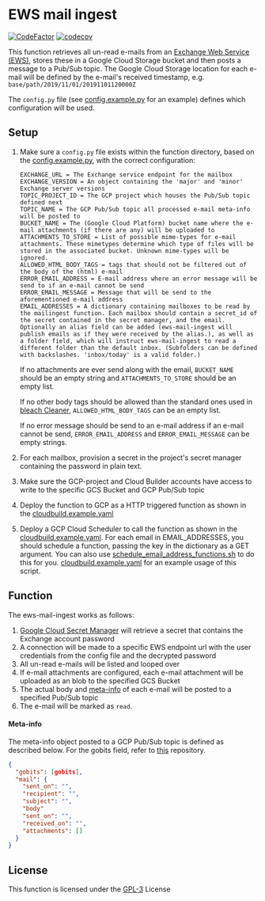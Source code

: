 # EWS mail ingest
[![CodeFactor](https://www.codefactor.io/repository/github/vwt-digital/ews-mail-ingest/badge)](https://www.codefactor.io/repository/github/vwt-digital/ews-mail-ingest)
[![codecov](https://codecov.io/gh/vwt-digital/ews-mail-ingest/branch/develop/graph/badge.svg?token=IV91XUTN5S)](https://codecov.io/gh/vwt-digital/ews-mail-ingest)


This function retrieves all un-read e-mails from an [Exchange Web Service (EWS)](https://docs.microsoft.com/en-us/exchange/client-developer/web-service-reference/ews-reference-for-exchange), stores these in a Google Cloud Storage bucket and then posts a message to a Pub/Sub topic. The Google Cloud Storage location for each e-mail will be defined by the e-mail's received timestamp, e.g. ```base/path/2019/11/01/20191101120000Z```

The ```config.py``` file (see [config.example.py](config/config.example.py) for an example) defines which configuration will be used.


## Setup
1. Make sure a ```config.py``` file exists within the function directory, based on the [config.example.py](config/config.example.py), with the correct configuration:
    ~~~
    EXCHANGE_URL = The Exchange service endpoint for the mailbox
    EXCHANGE_VERSION = An object containing the 'major' and 'minor' Exchange server versions
    TOPIC_PROJECT_ID = The GCP project which houses the Pub/Sub topic defined next
    TOPIC_NAME = The GCP Pub/Sub topic all processed e-mail meta-info will be posted to
    BUCKET_NAME = The (Google Cloud Platform) bucket name where the e-mail attachments (if there are any) will be uploaded to
    ATTACHMENTS_TO_STORE = List of possible mime-types for e-mail attachments. These mimetypes determine which type of files will be stored in the associated bucket. Unknown mime-types will be ignored.
    ALLOWED_HTML_BODY_TAGS = tags that should not be filtered out of the body of the (html) e-mail
    ERROR_EMAIL_ADDRESS = E-mail address where an error message will be send to if an e-mail cannot be send
    ERROR_EMAIL_MESSAGE = Message that will be send to the aforementioned e-mail address
    EMAIL_ADDRESSES = A dictionary containing mailboxes to be read by the mailingest function. Each mailbox should contain a secret_id of the secret contained in the secret manager, and the email. Optionally an alias field can be added (ews-mail-ingest will publish emails as if they were received by the alias.), as well as a folder field, which will instruct ews-mail-ingest to read a different folder than the default inbox. (Subfolders can be defined with backslashes. 'inbox/today' is a valid folder.)
    ~~~

    If no attachments are ever send along with the email, ```BUCKET_NAME``` should be an empty string and ```ATTACHMENTS_TO_STORE```
    should be an empty list.

    If no other body tags should be allowed than the standard ones used in [bleach Cleaner](https://bleach.readthedocs.io/en/latest/clean.html#allowed-attributes-attributes), ```ALLOWED_HTML_BODY_TAGS``` can be an empty list.

    If no error message should be send to an e-mail address if an e-mail cannot be send, ```ERROR_EMAIL_ADDRESS``` and
    ```ERROR_EMAIL_MESSAGE``` can be empty strings.
2. For each mailbox, provision a secret in the project's secret manager containing the password in plain text.
    
3. Make sure the GCP-project and Cloud Builder accounts have access to write to the specific GCS Bucket and GCP Pub/Sub topic
4. Deploy the function to GCP as a HTTP triggered function as shown in the [cloudbuild.example.yaml](config/cloudbuild.example.yaml)
5. Deploy a GCP Cloud Scheduler to call the function as shown in the [cloudbuild.example.yaml](config/cloudbuild.example.yaml). For each email in EMAIL_ADDRESSES, you should schedule a function, passing the key in the dictionary as a GET argument. You can also use [schedule_email_address_functions.sh](config/schedule_email_address_functions.sh) to do this for you. [cloudbuild.example.yaml](config/cloudbuild.example.yaml) for an example usage of this script.

## Function
The ews-mail-ingest works as follows:
1. [Google Cloud Secret Manager](https://cloud.google.com/secret-manager/docs/reference/libraries) will retrieve a secret that contains the Exchange account password
2. A connection will be made to a specific EWS endpoint url with the user credentials from the config file and the decrypted password
3. All un-read e-mails will be listed and looped over
5. If e-mail attachments are configured, each e-mail attachment will be uploaded as an blob to the specified GCS Bucket
6. The actual body and [meta-info](#meta-info) of each e-mail will be posted to a specified Pub/Sub topic
7. The e-mail will be marked as ```read```.

#### Meta-info
The meta-info object posted to a GCP Pub/Sub topic is defined as described below. For the gobits field, refer to [this](https://github.com/vwt-digital/gobits) repository.
~~~json
{
  "gobits": [gobits],
  "mail": {
    "sent_on": "",
    "recipient": "",
    "subject": "",
    "body"
    "sent_on": "",
    "received_on": "",
    "attachments": []
  }
}
~~~

## License
This function is licensed under the [GPL-3](https://www.gnu.org/licenses/gpl-3.0.en.html) License
